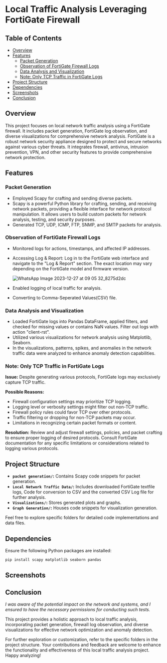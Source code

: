 
# Local Traffic Analysis Leveraging FortiGate Firewall

## Table of Contents

- [Overview](#overview)
- [Features](#features)
  - [Packet Generation](#packet-generation)
  - [Observation of FortiGate Firewall Logs](#observation-of-fortigate-firewall-logs)
  - [Data Analysis and Visualization](#data-analysis-and-visualization)
  - [Note: Only TCP Traffic in FortiGate Logs](#note-only-tcp-traffic-in-fortigate-logs)
- [Project Structure](#project-structure)
- [Dependencies](#dependencies)
- [Screenshots](#screenshots)
- [Conclusion](#conclusion) 

## Overview

This project focuses on local network traffic analysis using a FortiGate firewall. It includes packet generation, FortiGate log observation, and diverse visualizations for comprehensive network analysis.
FortiGate is a robust network security appliance designed to protect and secure networks against various cyber threats. It integrates firewall, antivirus, intrusion prevention, VPN, and other security features to provide comprehensive network protection.
## Features

### Packet Generation

- Employed Scapy for crafting and sending diverse packets.
- Scapy is a powerful Python library for crafting, sending, and receiving network packets, providing a flexible interface 
  for network protocol manipulation. It allows users to build custom packets for network analysis, testing, and security 
  purposes.
- Generated TCP, UDP, ICMP, FTP, SNMP, and SMTP packets for analysis.

### Observation of FortiGate Firewall Logs

- Monitored logs for actions, timestamps, and affected IP addresses.
- Accessing Log & Report: Log in to the FortiGate web interface and navigate to the "Log & Report" section. The exact location may vary depending on the FortiGate model and firmware version.

  ![WhatsApp Image 2023-12-27 at 09 05 32_8275d2dc](https://github.com/aksh1009/Local-Traffic-Analysis-Leveraging-FortiGate-Firewall/assets/143216212/98ed974f-d0db-440a-9569-5a37ec021960)

- Enabled logging of local traffic for analysis.
- Converting to Comma-Seperated Values(CSV) file.

### Data Analysis and Visualization

- Loaded FortiGate logs into Pandas DataFrame, applied filters, and checked for missing values or contains NaN values. Filter out logs with action "client-rst".
- Utilized various visualizations for network analysis using Matplotlib, Seaborn.
- In the visualizations, patterns, spikes, and anomalies in the network traffic data were analyzed to enhance anomaly 
  detection capabilities.

### Note: Only TCP Traffic in FortiGate Logs

**Issue:** Despite generating various protocols, FortiGate logs may exclusively capture TCP traffic.

**Possible Reasons:**
- Firewall configuration settings may prioritize TCP logging.
- Logging level or verbosity settings might filter out non-TCP traffic.
- Firewall policy rules could favor TCP over other protocols.
- Traffic filtering or dropping for non-TCP packets may occur.
- Limitations in recognizing certain packet formats or content.

**Resolution:** Review and adjust firewall settings, policies, and packet crafting to ensure proper logging of desired protocols. Consult FortiGate documentation for any specific limitations or considerations related to logging various protocols.

## Project Structure

- **`packet generation/`:** Contains Scapy code snippets for packet generation.
- **`Local Network Traffic Data/`:** Includes downloaded FortiGate textfile logs, Code for conversion to CSV and the converted CSV 
                         Log file for further analysis.
- **`Visualizations/`:** Stores generated plots and graphs.
- **`Graph Generation/`:** Houses code snippets for visualization generation.

Feel free to explore specific folders for detailed code implementations and data files.

## Dependencies

Ensure the following Python packages are installed:

```bash
pip install scapy matplotlib seaborn pandas
```

## Screenshots





## Conclusion

*I was aware of the potential impact on the network and systems, and I ensured to have the necessary permissions for conducting such tests.*

This project provides a holistic approach to local traffic analysis, incorporating packet generation, firewall log observation, and diverse visualizations for effective network optimization and anomaly detection.

For further exploration or customization, refer to the specific folders in the project structure. Your contributions and feedback are welcome to enhance the functionality and effectiveness of this local traffic analysis project. Happy analyzing!
